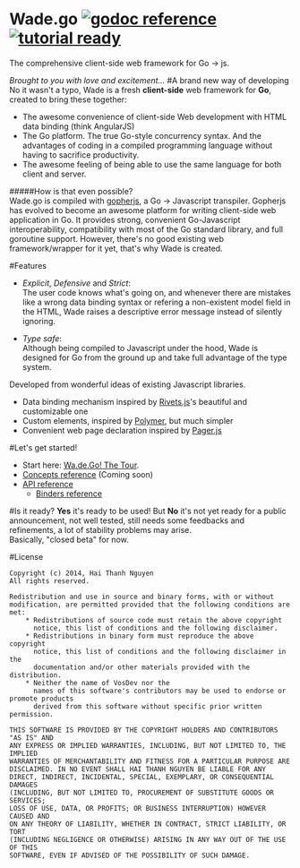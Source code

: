 Wade.go [![godoc reference](http://b.repl.ca/v1/godoc-reference-brightgreen.png)](http://godoc.org/github.com/phaikawl/wade) [![tutorial ready](http://b.repl.ca/v1/tutorial-ready-brightgreen.png)](http://phaikawl.gitbooks.io/wa-de-go-the-tour/)
====
The comprehensive client-side web framework for Go -> js.

*Brought to you with love and excitement...*
#A brand new way of developing
No it wasn't a typo, Wade is a fresh **client-side** web framework for **Go**, created to bring these together:
* The awesome convenience of client-side Web development with HTML data binding (think AngularJS)
* The Go platform. The true Go-style concurrency syntax. And the advantages of coding in a compiled programming language without having to sacrifice productivity.
* The awesome feeling of being able to use the same language for both client and server.

#####How is that even possible?  
Wade.go is compiled with [gopherjs](https://github.com/gopherjs/gopherjs), a Go -> Javascript transpiler. Gopherjs has evolved to become an awesome platform for writing client-side web application in Go. It provides strong, convenient Go-Javascript interoperability, compatibility with most of the Go standard library, and full goroutine support. However, there's no good existing web framework/wrapper for it yet, that's why Wade is created.

#Features
    
* *Explicit*, *Defensive* and *Strict*:  
The user code knows what's going on, and whenever there are mistakes like a wrong data binding syntax or refering a non-existent model field in the HTML, Wade raises a descriptive error message instead of silently ignoring.

* *Type safe*:  
Although being compiled to Javascript under the hood, Wade is designed for Go from the ground up and take full advantage of the type system.

Developed from wonderful ideas of existing Javascript libraries.
* Data binding mechanism inspired by [Rivets.js](http://rivetsjs.com)'s beautiful and customizable one
* Custom elements, inspired by [Polymer](http://polymer-project.org), but much simpler
* Convenient web page declaration inspired by [Pager.js](http://pagerjs.com)  

#Let's get started!
* Start here: [Wa.de.Go! The Tour](http://phaikawl.gitbooks.io/wa-de-go-the-tour/).
* [Concepts reference]() (Coming soon)
* [API reference](http://godoc.org/github.com/phaikawl/wade)
    * [Binders reference ](http://godoc.org/github.com/phaikawl/wade/bind)

#Is it ready?
**Yes** it's ready to be used! But **No** it's not yet ready for a public announcement, not well tested, still needs some feedbacks and refinements, a lot of stability problems may arise.  
Basically, "closed beta" for now.

#License

    Copyright (c) 2014, Hai Thanh Nguyen
    All rights reserved.

    Redistribution and use in source and binary forms, with or without
    modification, are permitted provided that the following conditions are met:
        * Redistributions of source code must retain the above copyright
          notice, this list of conditions and the following disclaimer.
        * Redistributions in binary form must reproduce the above copyright
          notice, this list of conditions and the following disclaimer in the
          documentation and/or other materials provided with the distribution.
        * Neither the name of VosDev nor the
          names of this software's contributors may be used to endorse or promote products
          derived from this software without specific prior written permission.

    THIS SOFTWARE IS PROVIDED BY THE COPYRIGHT HOLDERS AND CONTRIBUTORS "AS IS" AND
    ANY EXPRESS OR IMPLIED WARRANTIES, INCLUDING, BUT NOT LIMITED TO, THE IMPLIED
    WARRANTIES OF MERCHANTABILITY AND FITNESS FOR A PARTICULAR PURPOSE ARE
    DISCLAIMED. IN NO EVENT SHALL HAI THANH NGUYEN BE LIABLE FOR ANY
    DIRECT, INDIRECT, INCIDENTAL, SPECIAL, EXEMPLARY, OR CONSEQUENTIAL DAMAGES
    (INCLUDING, BUT NOT LIMITED TO, PROCUREMENT OF SUBSTITUTE GOODS OR SERVICES;
    LOSS OF USE, DATA, OR PROFITS; OR BUSINESS INTERRUPTION) HOWEVER CAUSED AND
    ON ANY THEORY OF LIABILITY, WHETHER IN CONTRACT, STRICT LIABILITY, OR TORT
    (INCLUDING NEGLIGENCE OR OTHERWISE) ARISING IN ANY WAY OUT OF THE USE OF THIS
    SOFTWARE, EVEN IF ADVISED OF THE POSSIBILITY OF SUCH DAMAGE.
